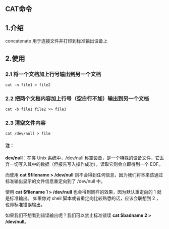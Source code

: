 ## CAT命令

## 1.介绍

concatenate 用于连接文件并打印到标准输出设备上

## 2.使用

### 2.1 将一个文档加上行号输出到另一个文档

`cat -n file1 > file2`

### 2.2 把两个文档内容加上行号（空白行不加）输出到另一个文档

`cat -b file1 file2 >> file3`

### 2.3 清空文件内容

`cat /dev/null > file`

#### 注：

**dev/null**：在类 Unix 系统中，/dev/null 称空设备，是一个特殊的设备文件，它丢弃一切写入其中的数据（但报告写入操作成功），读取它则会立即得到一个 EOF。

而使用 **cat $filename > /dev/null** 则不会得到任何信息，因为我们将本来该通过标准输出显示的文件信息重定向到了 /dev/null 中。

使用 **cat $filename 1 > /dev/null** 也会得到同样的效果，因为默认重定向的 1 就是标准输出。 如果你对 shell 脚本或者重定向比较熟悉的话，应该会联想到 2 ，也即标准错误输出。

如果我们不想看到错误输出呢？我们可以禁止标准错误 **cat $badname 2 > /dev/null**。

